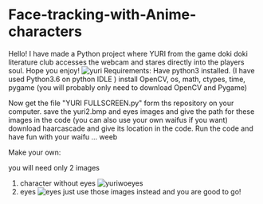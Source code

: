 # Face-tracking-with-Anime-characters
Hello! I have made a Python project where YURI from the game doki doki literature club accesses the webcam and stares directly into the players soul. Hope you enjoy!
![yuri](https://user-images.githubusercontent.com/35966791/40912244-9fc80280-680e-11e8-919f-26e3ff87865c.png)
Requirements:
  Have python3 installed. (I have used Python3.6 on python IDLE )
  install OpenCV, os, math, ctypes, time, pygame (you will probably only need to download OpenCV and Pygame)
  
Now get the file "YURI FULLSCREEN.py" form ths repository on your computer.
save the yuri2.bmp and eyes images and give the path for these images in the code (you can also use your own waifus if you want)
download haarcascade and give its location in the code.
Run the code and have fun with your waifu ... weeb

Make your own:

you will need only 2 images
1) character without eyes
![yuriwoeyes](https://user-images.githubusercontent.com/35966791/40912612-b3ba4248-680f-11e8-9158-2d817d8e9cc9.png)
2) eyes
![eyes](https://user-images.githubusercontent.com/35966791/40912623-bc9576ee-680f-11e8-8f2e-060f8d1dc039.png)
 just use those images instead and you are good to go!
